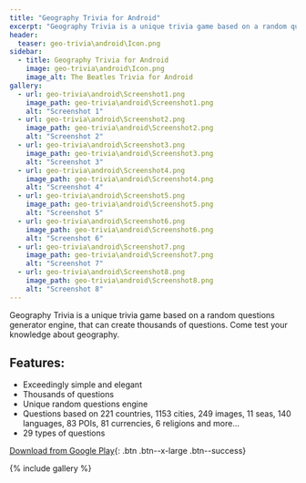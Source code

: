 ```yaml
---
title: "Geography Trivia for Android"
excerpt: "Geography Trivia is a unique trivia game based on a random questions generator engine, that can create thousands of questions. Come test your knowledge about geography."
header:
  teaser: geo-trivia\android\Icon.png
sidebar:
  - title: Geography Trivia for Android
    image: geo-trivia\android\Icon.png
    image_alt: The Beatles Trivia for Android
gallery:
  - url: geo-trivia\android\Screenshot1.png
    image_path: geo-trivia\android\Screenshot1.png
    alt: "Screenshot 1"
  - url: geo-trivia\android\Screenshot2.png
    image_path: geo-trivia\android\Screenshot2.png
    alt: "Screenshot 2"
  - url: geo-trivia\android\Screenshot3.png
    image_path: geo-trivia\android\Screenshot3.png
    alt: "Screenshot 3"
  - url: geo-trivia\android\Screenshot4.png
    image_path: geo-trivia\android\Screenshot4.png
    alt: "Screenshot 4"
  - url: geo-trivia\android\Screenshot5.png
    image_path: geo-trivia\android\Screenshot5.png
    alt: "Screenshot 5"
  - url: geo-trivia\android\Screenshot6.png
    image_path: geo-trivia\android\Screenshot6.png
    alt: "Screenshot 6"
  - url: geo-trivia\android\Screenshot7.png
    image_path: geo-trivia\android\Screenshot7.png
    alt: "Screenshot 7"
  - url: geo-trivia\android\Screenshot8.png
    image_path: geo-trivia\android\Screenshot8.png
    alt: "Screenshot 8"
---
```


Geography Trivia is a unique trivia game based on a random questions generator engine, that can create thousands of questions. Come test your knowledge about geography.

## Features:

  - Exceedingly simple and elegant
  - Thousands of questions
  - Unique random questions engine
  - Questions based on 221 countries, 1153 cities, 249 images, 11 seas, 140 languages, 83 POIs, 81 currencies, 6 religions and more…
  - 29 types of questions
  
[Download from Google Play](https://play.google.com/store/apps/details?id=com.saguiitay.GeoTrivia){: .btn .btn--x-large .btn--success}
  
{% include gallery %}
